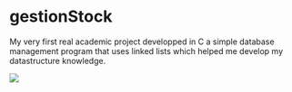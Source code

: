 # gestionStock



My very first real academic project developped in C a simple database management program that uses linked lists which helped me develop my datastructure knowledge.


<img src="http://i.imgur.com/0dbpRKe.jpg"/>
